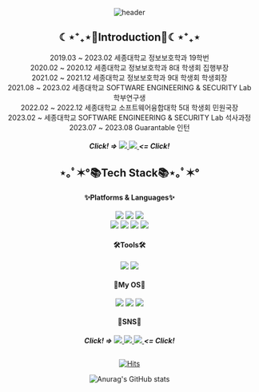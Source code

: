 <div align="center">
  
![header](https://capsule-render.vercel.app/api?type=transparent&text=This%20is%20Jiho's%20github&fontAlign=50&fontAlignY=35&desc=I'm%20not%20a%20slave&color=auto&animation=twinkling)
<h2 align="center">☾⋆⁺₊⋆🌸Introduction🌸☾⋆⁺₊⋆</h2>

2019.03 ~ 2023.02 세종대학교 정보보호학과 19학번
<br>
2020.02 ~ 2020.12 세종대학교 정보보호학과 8대 학생회 집행부장
<br>
2021.02 ~ 2021.12 세종대학교 정보보호학과 9대 학생회 학생회장
<br>
2021.08 ~ 2023.02 세종대학교 SOFTWARE ENGINEERING & SECURITY Lab 학부연구생
<br>
2022.02 ~ 2022.12 세종대학교 소프트웨어융합대학 5대 학생회 민원국장
<br>
2023.02 ~         세종대학교 SOFTWARE ENGINEERING & SECURITY Lab 석사과정
<br>
2023.07 ~ 2023.08 Guarantable 인턴
<br>
<br>
***Click! =>***
<a href="https://seslab.sejong.ac.kr/home">
<img src="https://img.shields.io/badge/SESLAB-4285F4?style=for-the-badge&logo=googlechrome&logoColor=white">
</a>
<a href="https://www.guarantable.com/">
<img src="https://img.shields.io/badge/Guarantable-4285F4?style=for-the-badge&logo=googlechrome&logoColor=white">
</a>
***<= Click!***

<h2 align="center">⋆｡ﾟ✶°📚Tech Stack📚⋆｡ﾟ✶°</h2>

#### ✨Platforms & Languages✨
<img src="https://img.shields.io/badge/Solidity-363636?style=for-the-badge&logo=Solidity&logoColor=white">
<img src="https://img.shields.io/badge/Python-3776AB?style=for-the-badge&logo=Python&logoColor=white">
<img src="https://img.shields.io/badge/OpenCV-5C3EE8?style=for-the-badge&logo=OpenCV&logoColor=white">
<br>
<img src="https://img.shields.io/badge/C-A8B9CC?style=flat-square&logo=C&logoColor=white">
<img src="https://img.shields.io/badge/C++-00599C?style=flat-square&logo=cplusplus&logoColor=white">
<img src="https://img.shields.io/badge/JavaScript-F7DF1E?style=flat-square&logo=JavaScript&logoColor=white">
<img src="https://img.shields.io/badge/PHP-777BB4?style=flat-square&logo=PHP&logoColor=white">

#### 🛠️Tools🛠️ 
<img src="https://img.shields.io/badge/Visual%20Studio%20Code-007ACC?style=for-the-badge&logo=visualstudiocode&logoColor=white">
<img src="https://img.shields.io/badge/Github-181717?style=for-the-badge&logo=github&logoColor=white">

#### 🤖My OS🤖
<img src="https://img.shields.io/badge/macOS-000000?style=for-the-badge&logo=macOS&logoColor=white">
<img src="https://img.shields.io/badge/Linux-FCC624?style=for-the-badge&logo=Linux&logoColor=white">
<img src="https://img.shields.io/badge/Kali%20Linux-557C94?style=for-the-badge&logo=Kali%20Linux&logoColor=white">

#### 🌱SNS🌱
***Click! =>***
<a href="https://www.instagram.com/hoteunsori/">
  <img src="https://img.shields.io/badge/Instagram-E4405F?style=for-the-badge&logo=instagram&logoColor=white">
</a>
<a href="https://velog.io/@twozio">
  <img src="https://img.shields.io/badge/Velog-20C997?style=for-the-badge&logo=velog&logoColor=white">
</a>
<a href="mailto:twozio@sju.ac.kr">
  <img src="https://img.shields.io/badge/Gmail-EA4335?style=for-the-badge&logo=gmail&logoColor=white">
</a>
***<= Click!***

<h2></h2>

[![Hits](https://hits.seeyoufarm.com/api/count/incr/badge.svg?url=https%3A%2F%2Fgithub.com%2Ftwozio&count_bg=%233D56C8&title_bg=%23555555&icon=mediafire.svg&icon_color=%23E7E7E7&title=hits&edge_flat=false)](https://hits.seeyoufarm.com)

![Anurag's GitHub stats](https://github-readme-stats.vercel.app/api?username=Twozio&theme=tokyonight&show_icons=true&align=center)

</div>
